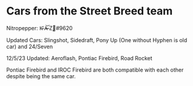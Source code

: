 # Cars from the Street Breed team

Nitropepper: K̷̴̕ A̶̷͝ Z̨🎱#9620

Updated Cars: Slingshot, Sidedraft, Pony Up (One without Hyphen is old car) and 24/Seven

12/5/23 Updated: Aeroflash, Pontiac Firebird, Road Rocket

Pontiac Firebird and IROC Firebird are both compatible with each other despite being the same car. 
